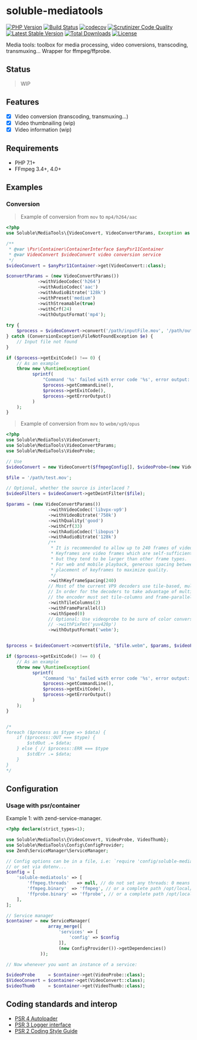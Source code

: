 # soluble-mediatools  

[![PHP Version](http://img.shields.io/badge/php-7.1+-ff69b4.svg)](https://packagist.org/packages/soluble/mediatools)
[![Build Status](https://travis-ci.org/soluble-io/soluble-mediatools.svg?branch=master)](https://travis-ci.org/soluble-io/soluble-mediatools)
[![codecov](https://codecov.io/gh/soluble-io/soluble-mediatools/branch/master/graph/badge.svg)](https://codecov.io/gh/soluble-io/soluble-mediatools)
[![Scrutinizer Code Quality](https://scrutinizer-ci.com/g/soluble-io/soluble-mediatools/badges/quality-score.png?b=master)](https://scrutinizer-ci.com/g/soluble-io/soluble-mediatools/?branch=master)
[![Latest Stable Version](https://poser.pugx.org/soluble/mediatools/v/stable.svg)](https://packagist.org/packages/soluble/mediatools)
[![Total Downloads](https://poser.pugx.org/soluble/mediatools/downloads.png)](https://packagist.org/packages/soluble/mediatools)
[![License](https://poser.pugx.org/soluble/mediatools/license.png)](https://packagist.org/packages/soluble/mediatools)

Media tools: toolbox for media processing, video conversions, transcoding, transmuxing... Wrapper for ffmpeg/ffprobe. 

## Status  

> WIP

## Features

- [x] Video conversion (transcoding, transmuxing...)
- [x] Video thumbnailing (wip)
- [x] Video information (wip)

## Requirements

- PHP 7.1+
- FFmpeg 3.4+, 4.0+

## Examples

### Conversion

> Example of conversion from `mov` to `mp4/h264/aac`

```php
<?php
use Soluble\MediaTools\{VideoConvert, VideoConvertParams, Exception as ConversionException};

/**
 * @var \Psr\Container\ContainerInterface $anyPsr11Container 
 * @var VideoConvert $videoConvert video conversion service
 */ 
$videoConvert = $anyPsr11Container->get(VideoConvert::class); 

$convertParams = (new VideoConvertParams())
            ->withVideoCodec('h264')
            ->withAudioCodec('aac')
            ->withAudioBitrate('128k')
            ->withPreset('medium')
            ->withStreamable(true)
            ->withCrf(24)
            ->withOutputFormat('mp4');
    
try {
    $process = $videoConvert->convert('/path/inputFile.mov', '/path/outputFile.mp4', $convertParams);
} catch (ConversionException\FileNotFoundException $e) {
    // Input file not found
}

if ($process->getExitCode() !== 0) {
    // As an example
    throw new \RuntimeException(
          sprintf(
              "Command '%s' failed with error code '%s', error output: '%s'.",
              $process->getCommandLine(),
              $process->getExitCode(),
              $process->getErrorOutput()
          )
    );        
}

``` 

> Example of conversion from `mov` to `webm/vp9/opus`


```php
<?php
use Soluble\MediaTools\VideoConvert;
use Soluble\MediaTools\VideoConvertParams;
use Soluble\MediaTools\VideoProbe;

// Use 
$videoConvert = new VideoConvert($ffmpegConfig[], $videoProbe=(new VideoProbe(null, null))); 

$file = '/path/test.mov';

// Optional, whether the source is interlaced ?
$videoFilters = $videoConvert->getDeintFilter($file);

$params = (new VideoConvertParams())
                ->withVideoCodec('libvpx-vp9')
                ->withVideoBitrate('750k')
                ->withQuality('good')
                ->withCrf(33)
                ->withAudioCodec('libopus')
                ->withAudioBitrate('128k')
                /**
                 * It is recommended to allow up to 240 frames of video between keyframes (8 seconds for 30fps content).
                 * Keyframes are video frames which are self-sufficient; they don't rely upon any other frames to render
                 * but they tend to be larger than other frame types.
                 * For web and mobile playback, generous spacing between keyframes allows the encoder to choose the best
                 * placement of keyframes to maximize quality.
                 */
                ->withKeyframeSpacing(240)
                // Most of the current VP9 decoders use tile-based, multi-threaded decoding.
                // In order for the decoders to take advantage of multiple cores,
                // the encoder must set tile-columns and frame-parallel.
                ->withTileColumns(2)
                ->withFrameParallel(1)
                ->withSpeed(0)
                // Optional: Use videoprobe to be sure of color conversions if any needed
                // ->withPixFmt('yuv420p') 
                ->withOutputFormat('webm');


$process = $videoConvert->convert($file, "$file.webm", $params, $videoFilters);

if ($process->getExitCode() !== 0) {
    // As an example
    throw new \RuntimeException(
          sprintf(
              "Command '%s' failed with error code '%s', error output: '%s'.",
              $process->getCommandLine(),
              $process->getExitCode(),
              $process->getErrorOutput()
          )
    );        
}


/*
foreach ($process as $type => $data) {
    if ($process::OUT === $type) {
        $stdOut .= $data;
    } else { // $process::ERR === $type
        $stdErr .= $data;
    }
}
*/


``` 

## Configuration

### Usage with psr/container

Example 1: with zend-service-manager.

```php
<?php declare(strict_types=1);

use Soluble\MediaTools\{VideoConvert, VideoProbe, VideoThumb};
use Soluble\MediaTools\Config\ConfigProvider;
use Zend\ServiceManager\ServiceManager;

// Config options can be in a file, i.e: `require 'config/soluble-mediatools.global.php';`
// or set via dotenv...
$config = [
    'soluble-mediatools' => [
        'ffmpeg.threads'   => null, // do not set any threads: 0 means all cores
        'ffmpeg.binary'  => 'ffmpeg', // or a complete path /opt/local/ffmpeg/bin/
        'ffprobe.binary' => 'ffprobe', // or a complete path /opt/local/ffmpeg/bin/
    ],    
];

// Service manager
$container = new ServiceManager(
                array_merge([
                    'services' => [
                        'config' => $config
                    ]],
                    (new ConfigProvider())->getDependencies()
             ));

// Now whenever you want an instance of a service:

$videoProbe     = $container->get(VideoProbe::class);
$VideoConvert = $container->get(VideoConvert::class);
$videoThumb     = $container->get(VideoThumb::class);

```

  
## Coding standards and interop

* [PSR 4 Autoloader](https://github.com/php-fig/fig-standards/blob/master/accepted/PSR-4-autoloader.md)
* [PSR 3 Logger interface](https://github.com/php-fig/fig-standards/blob/master/accepted/PSR-3-logger-interface.md)
* [PSR 2 Coding Style Guide](https://github.com/php-fig/fig-standards/blob/master/accepted/PSR-2-coding-style-guide.md)

